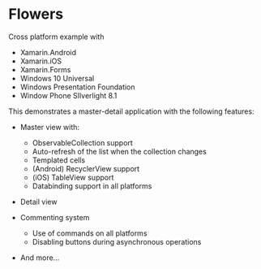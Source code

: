 # Flowers

Cross platform example with
- Xamarin.Android
- Xamarin.iOS
- Xamarin.Forms
- Windows 10 Universal
- Windows Presentation Foundation
- Window Phone SIlverlight 8.1

This demonstrates a master-detail application with the following features:

- Master view with:
	- ObservableCollection support
	- Auto-refresh of the list when the collection changes
	- Templated cells
	- (Android) RecyclerView support
	- (iOS) TableView support
	- Databinding support in all platforms
	
- Detail view

- Commenting system
	- Use of commands on all platforms
	- Disabling buttons during asynchronous operations
	
- And more...